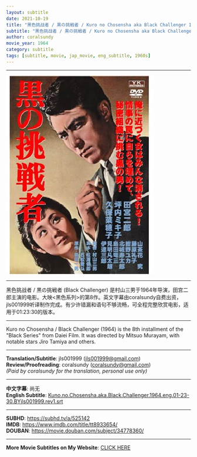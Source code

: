 ```yaml
---
layout: subtitle
date: 2021-10-19
title: "黑色挑战者 / 黒の挑戦者 / Kuro no Chosensha aka Black Challenger 1964 Subtitle (English)"
subtitle: "黑色挑战者 / 黒の挑戦者 / Kuro no Chosensha aka Black Challenger 1964 Subtitle (English)"
author: coralsundy
movie_year: 1964
category: subtitle
tags: [subtitle, movie, jap_movie, eng_subtitle, 1960s]
---
```


------

<img src="../assets/tt8933654.jpg" alt="tt8933654_cover_art" />

------

黑色挑战者 / 黒の挑戦者 (Black Challenger) 是村山三男于1964年导演，田宫二郎主演的电影。大映<黑色系列>的第8作。英文字幕由coralsundy自费出资，jls001999听译制作完成。有少许错漏和语句不够流畅，可全程完整欣赏电影，适用于01:23:30的版本。

------

Kuro no Chosensha / Black Challenger (1964) is the 8th installment of the "Black Series" from Daiei Film. It was directed by Mitsuo Murayam, with notable stars Jiro Tamiya and others.

------

**Translation/Subtitle**: jls001999 (jls001999@gmail.com)<br>
**Review/Proofreading**: coralsundy (coralsundy@gmail.com)<br>
*(Paid by coralsundy for the translation, personal use only)*

------

**中文字幕**: 尚无<br>
**English Subtitle**: [Kuno.no.Chosensha.aka.Black.Challenger.1964.eng.01-23-30.BYjls001999.rev1.srt](../subtitles/Kuno.no.Chosensha.aka.Black.Challenger.1964.eng.01-23-30.BYjls001999.rev1.srt)

------

**SUBHD**: <https://subhd.tv/a/525142><br>
**IMDB**: <https://www.imdb.com/title/tt8933654/><br>
**DOUBAN**: <https://movie.douban.com/subject/34778360/>

------

**More Movie Subtitles on My Website**: <a href='{% post_url 2021-01-10-subtitles-summary-list %}'>CLICK HERE</a>


